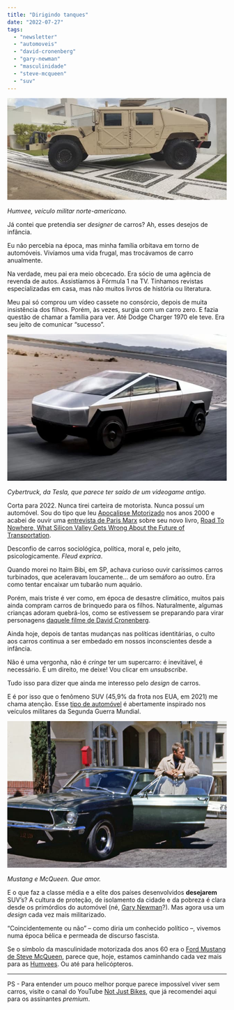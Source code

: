 ```yaml
---
title: "Dirigindo tanques"
date: "2022-07-27"
tags: 
  - "newsletter"
  - "automoveis"
  - "david-cronenberg"
  - "gary-newman"
  - "masculinidade"
  - "steve-mcqueen"
  - "suv"
---
```


![humvee(1).jpg](images/b5330fe9-116e-403d-9b9d-1fe5ea79ba1f.jpg)

_Humvee, veículo militar norte-americano._

Já contei que pretendia ser _designer_ de carros? Ah, esses desejos de infância.

Eu não percebia na época, mas minha família orbitava em torno de automóveis. Vivíamos uma vida frugal, mas trocávamos de carro anualmente.

Na verdade, meu pai era meio obcecado. Era sócio de uma agência de revenda de autos. Assistíamos à Fórmula 1 na TV. Tínhamos revistas especializadas em casa, mas não muitos livros de história ou literatura.

Meu pai só comprou um vídeo cassete no consórcio, depois de muita insistência dos filhos. Porém, às vezes, surgia com um carro zero. E fazia questão de chamar a família para ver. Até Dodge Charger 1970 ele teve. Era seu jeito de comunicar “sucesso”.

![cybertruck_tesla.jpg](images/b007ea51-ae01-475c-ad51-9e6da5502286.jpg)

_Cybertruck, da Tesla, que parece ter saído de um videogame antigo._

Corta para 2022. Nunca tirei carteira de motorista. Nunca possuí um automóvel. Sou do tipo que leu [Apocalipse Motorizado](https://observatoriodabicicleta.org.br/acervo/apocalipse-motorizado-a-tirania-do-automovel-em-um-planeta-poluido/) nos anos 2000 e acabei de ouvir uma [entrevista de Paris Marx](https://podcasts.google.com/feed/aHR0cHM6Ly93Zm11Lm9yZy9wb2RjYXN0L1RELnhtbA/episode/aHR0cHM6Ly93d3cud2ZtdS5vcmcvcGxheWxpc3RzL3Nob3dzLzExNzk2Nw?hl=en-BR&ved=2ahUKEwipjsLWgZn5AhWOSLgEHZxbAbcQieUEegQIAxAF&ep=6) sobre seu novo livro, [Road To Nowhere, What Silicon Valley Gets Wrong About the Future of Transportation](https://www.versobooks.com/books/3995-road-to-nowhere).

Desconfio de carros sociológica, política, moral e, pelo jeito, psicologicamente. _Fleud exprica_.

Quando morei no Itaim Bibi, em SP, achava curioso ouvir caríssimos carros turbinados, que aceleravam loucamente… de um semáforo ao outro. Era como tentar encaixar um tubarão num aquário.

Porém, mais triste é ver como, em época de desastre climático, muitos pais ainda compram carros de brinquedo para os filhos. Naturalmente, algumas crianças adoram quebrá-los, como se estivessem se preparando para virar personagens [daquele filme de David Cronenberg](https://en.wikipedia.org/wiki/Crash_(1996_film)).

Ainda hoje, depois de tantas mudanças nas políticas identitárias, o culto aos carros continua a ser embedado em nossos inconscientes desde a infância.

Não é uma vergonha, não é _cringe_ ter um supercarro: é inevitável, é necessário. É um direito, me deixe! Vou clicar em _unsubscribe_.

Tudo isso para dizer que ainda me interesso pelo _design_ de carros.

E é por isso que o fenômeno SUV (45,9% da frota nos EUA, em 2021) me chama atenção. Esse [tipo de automóvel](https://en.wikipedia.org/wiki/Sport_utility_vehicle) é abertamente inspirado nos veículos militares da Segunda Guerra Mundial.

![mustang-gt-390-verde-1968-bullitt-steve-mcqueen(1).jpg](images/87130695-2b77-4a15-b039-fcb523b9feb9.jpg)

_Mustang e McQueen. Que amor._

E o que faz a classe média e a elite dos países desenvolvidos **desejarem** SUV’s? A cultura de proteção, de isolamento da cidade e da pobreza é clara desde os primórdios do automóvel (né, [Gary Newman](https://www.youtube.com/results?search_query=cars+gary+numan)?). Mas agora usa um _design_ cada vez mais militarizado.

“Coincidentemente ou não” – como diria um conhecido político –, vivemos numa época bélica e permeada de discurso fascista.

Se o símbolo da masculinidade motorizada dos anos 60 era o [Ford Mustang de Steve McQueen](https://en.wikipedia.org/wiki/Bullitt), parece que, hoje, estamos caminhando cada vez mais para as [Humvees](https://en.wikipedia.org/wiki/Humvee). Ou até para helicópteros.

* * *

PS - Para entender um pouco melhor porque parece impossível viver sem carros, visite o canal do YouTube [Not Just Bikes](https://www.youtube.com/c/NotJustBikes), que já recomendei aqui para os assinantes _premium_.
